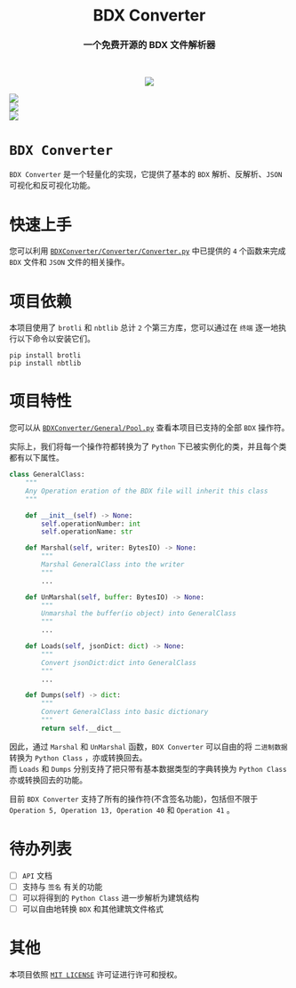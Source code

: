 <h1 align="center">BDX Converter</h1>
<h3 align="center">一个免费开源的 BDX 文件解析器</h3>
<br/>
<p align="center">
<img src="https://forthebadge.com/images/badges/built-with-love.svg">
<p>

[GitHub: Happy2018new]: https://img.shields.io/badge/GitHub-Happy2018new-00A1E7?style=for-the-badge
[python]: https://img.shields.io/badge/python-3.8-AB70FF?style=for-the-badge
[release]: https://img.shields.io/github/v/release/EillesWan/Musicreater?style=for-the-badge
[license]: https://img.shields.io/badge/LICENSE-MIT-228B22?style=for-the-badge

[![][GitHub: Happy2018new]](https://github.com/Happy2018new)<br/>
[![][python]](https://www.python.org/)<br/>
[![][license]](LICENSE)<br/>





# `BDX Converter`
`BDX Converter` 是一个轻量化的实现，它提供了基本的 `BDX` 解析、反解析、`JSON` 可视化和反可视化功能。 

# 快速上手
您可以利用 [`BDXConverter/Converter/Converter.py`](https://github.com/TriM-Organization/BDXConverter/blob/main/BDXConverter/Converter/Converter.py) 中已提供的 `4` 个函数来完成 `BDX` 文件和 `JSON` 文件的相关操作。 

# 项目依赖
本项目使用了 `brotli` 和 `nbtlib` 总计 `2` 个第三方库，您可以通过在 `终端` 逐一地执行以下命令以安装它们。

```
pip install brotli
pip install nbtlib
```

# 项目特性
您可以从 [`BDXConverter/General/Pool.py`](https://github.com/TriM-Organization/BDXConverter/blob/main/BDXConverter/General/Pool.py) 查看本项目已支持的全部 `BDX` 操作符。

实际上，我们将每一个操作符都转换为了 `Python` 下已被实例化的类，并且每个类都有以下属性。 

```python
class GeneralClass:
    """
    Any Operation eration of the BDX file will inherit this class
    """

    def __init__(self) -> None:
        self.operationNumber: int
        self.operationName: str

    def Marshal(self, writer: BytesIO) -> None:
        """
        Marshal GeneralClass into the writer
        """
        ...

    def UnMarshal(self, buffer: BytesIO) -> None:
        """
        Unmarshal the buffer(io object) into GeneralClass
        """
        ...

    def Loads(self, jsonDict: dict) -> None:
        """
        Convert jsonDict:dict into GeneralClass
        """
        ...

    def Dumps(self) -> dict:
        """
        Convert GeneralClass into basic dictionary
        """
        return self.__dict__
```

因此，通过 `Marshal` 和 `UnMarshal` 函数，`BDX Converter` 可以自由的将 `二进制数据` 转换为 `Python Class` ，亦或转换回去。 <br/>
而 `Loads` 和 `Dumps` 分别支持了把只带有基本数据类型的字典转换为 `Python Class` 亦或转换回去的功能。 

目前 `BDX Converter` 支持了所有的操作符(不含签名功能)，包括但不限于 `Operation 5, Operation 13, Operation 40` 和 `Operation 41` 。 

# 待办列表
- [ ] `API` 文档
- [ ] 支持与 `签名` 有关的功能
- [ ] 可以将得到的 `Python Class` 进一步解析为建筑结构
- [ ] 可以自由地转换 `BDX` 和其他建筑文件格式

# 其他
本项目依照 [`MIT LICENSE`](./LICENSE) 许可证进行许可和授权。
